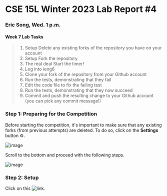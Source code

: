 # CSE 15L Winter 2023 Lab Report #4   
### Eric Song, Wed. 1 p.m.    

#### Week 7 Lab Tasks
>1. Setup Delete any existing forks of the repository you have on your account
>2. Setup Fork the repository
>3. The real deal Start the timer!
>4. Log into ieng6
>5. Clone your fork of the repository from your Github account
>6. Run the tests, demonstrating that they fail
>7. Edit the code file to fix the failing test
>8. Run the tests, demonstrating that they now succeed
>9. Commit and push the resulting change to your Github account (you can pick any commit message!)   


### Step 1: Preparing for the Competition   
Before starting the competition, it's important to make sure that any existing forks (from previous attempts) are deleted.
To do so, click on the **Settings** button ⚙️.   

![image](https://user-images.githubusercontent.com/67176000/221398308-a059a567-408b-437c-b57c-f91f991e890e.png)   

Scroll to the bottom and proceed with the following steps.   

![image](https://user-images.githubusercontent.com/67176000/221398325-45d0fbf0-2b32-422c-908d-9d3ec15112bb.png)    

### Step 2: Setup   
Click on this ![link](https://github.com/ucsd-cse15l-w23/lab7).






